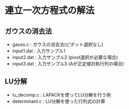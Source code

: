 # 連立一次方程式の解法

## ガウスの消去法

- gauss.c : ガウスの消去法(ピボット選択なし)
- input1.dat : 入力サンプル1
- input2.dat : 入力サンプル2 (pivot選択が必要な場合)
- input3.dat : 入力サンプル3 (Aが正定値対称行列の場合)

## LU分解

- lu_decomp.c : LAPACKを使ってLU分解を行う例
- determinant.c : LU分解を使った行列式の計算
